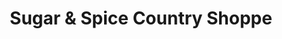 ---
title: "Sugar & Spice Country Shoppe"
url: /ticonderoga/sugar-and-spice-country-shoppe/
shop: spices
---